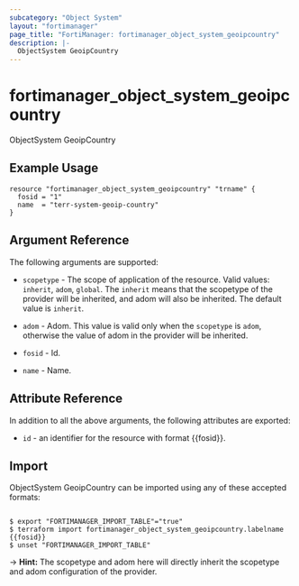 ```yaml
---
subcategory: "Object System"
layout: "fortimanager"
page_title: "FortiManager: fortimanager_object_system_geoipcountry"
description: |-
  ObjectSystem GeoipCountry
---
```


# fortimanager_object_system_geoipcountry
ObjectSystem GeoipCountry

## Example Usage

```hcl
resource "fortimanager_object_system_geoipcountry" "trname" {
  fosid = "1"
  name  = "terr-system-geoip-country"
}
```

## Argument Reference


The following arguments are supported:

* `scopetype` - The scope of application of the resource. Valid values: `inherit`, `adom`, `global`. The `inherit` means that the scopetype of the provider will be inherited, and adom will also be inherited. The default value is `inherit`.
* `adom` - Adom. This value is valid only when the `scopetype` is `adom`, otherwise the value of adom in the provider will be inherited.

* `fosid` - Id.
* `name` - Name.


## Attribute Reference

In addition to all the above arguments, the following attributes are exported:
* `id` - an identifier for the resource with format {{fosid}}.

## Import

ObjectSystem GeoipCountry can be imported using any of these accepted formats:
```

$ export "FORTIMANAGER_IMPORT_TABLE"="true"
$ terraform import fortimanager_object_system_geoipcountry.labelname {{fosid}}
$ unset "FORTIMANAGER_IMPORT_TABLE"
```
-> **Hint:** The scopetype and adom here will directly inherit the scopetype and adom configuration of the provider.
